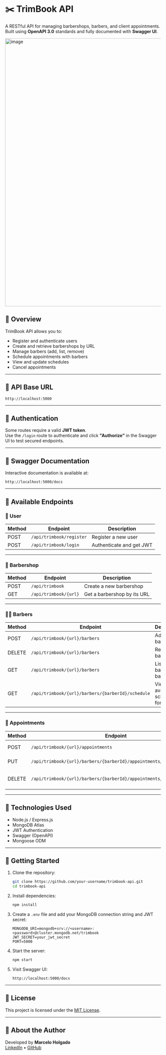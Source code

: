 
# ✂️ TrimBook API

A RESTful API for managing barbershops, barbers, and client appointments. Built using **OpenAPI 3.0** standards and fully documented with **Swagger UI**.

<img width="1196" height="867" alt="image" src="https://github.com/user-attachments/assets/4593d4f7-6b22-4c5c-b71c-7513959802be" />

## 📌 Overview

TrimBook API allows you to:

- Register and authenticate users
- Create and retrieve barbershops by URL
- Manage barbers (add, list, remove)
- Schedule appointments with barbers
- View and update schedules
- Cancel appointments

---

## 🔗 API Base URL

```
http://localhost:5000
```

---

## 🔐 Authentication

Some routes require a valid **JWT token**.  
Use the `/login` route to authenticate and click **"Authorize"** in the Swagger UI to test secured endpoints.

---

## 🧪 Swagger Documentation

Interactive documentation is available at:

```
http://localhost:5000/docs
```

---

## 📁 Available Endpoints

### 👤 User

| Method | Endpoint                    | Description               |
|--------|-----------------------------|---------------------------|
| POST   | `/api/trimbook/register`    | Register a new user       |
| POST   | `/api/trimbook/login`       | Authenticate and get JWT  |

---

### 💈 Barbershop

| Method | Endpoint                    | Description                      |
|--------|-----------------------------|----------------------------------|
| POST   | `/api/trimbook`             | Create a new barbershop          |
| GET    | `/api/trimbook/{url}`       | Get a barbershop by its URL      |

---

### 👨‍🔧 Barbers

| Method | Endpoint                                                           | Description                          |
|--------|--------------------------------------------------------------------|--------------------------------------|
| POST   | `/api/trimbook/{url}/barbers`                                      | Add a new barber                     |
| DELETE | `/api/trimbook/{url}/barbers`                                      | Remove a barber                      |
| GET    | `/api/trimbook/{url}/barbers`                                      | List all barbers in a barbershop     |
| GET    | `/api/trimbook/{url}/barbers/{barberId}/schedule`                 | View available schedule for a barber |

---

### 📅 Appointments

| Method | Endpoint                                                                 | Description                         |
|--------|--------------------------------------------------------------------------|-------------------------------------|
| POST   | `/api/trimbook/{url}/appointments`                                       | Create a new appointment            |
| PUT    | `/api/trimbook/{url}/barbers/{barberId}/appointments/{appointmentId}`   | Update an appointment               |
| DELETE | `/api/trimbook/{url}/barbers/{barberId}/appointments/{appointmentId}`   | Cancel/delete an appointment        |

---

## 🧰 Technologies Used

- Node.js / Express.js
- MongoDB Atlas
- JWT Authentication
- Swagger (OpenAPI)
- Mongoose ODM

---

## 🚀 Getting Started

1. Clone the repository:
   ```bash
   git clone https://github.com/your-username/trimbook-api.git
   cd trimbook-api
   ```

2. Install dependencies:
   ```bash
   npm install
   ```

3. Create a `.env` file and add your MongoDB connection string and JWT secret:
   ```env
   MONGODB_URI=mongodb+srv://<username>:<password>@cluster.mongodb.net/trimbook
   JWT_SECRET=your_jwt_secret
   PORT=5000
   ```

4. Start the server:
   ```bash
   npm start
   ```

5. Visit Swagger UI:
   ```
   http://localhost:5000/docs
   ```

---

## 📄 License

This project is licensed under the [MIT License](LICENSE).

---

## 🙋 About the Author

Developed by **Marcelo Holgado**  
[LinkedIn](https://www.linkedin.com/in/marcelo-holgado) • [GitHub](https://github.com/marceloholgado)
